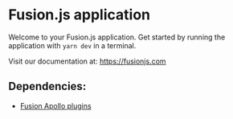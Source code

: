 # Fusion.js application

Welcome to your Fusion.js application. Get started by running the application with `yarn dev` in a terminal.

Visit our documentation at: https://fusionjs.com


## Dependencies:

- [Fusion Apollo plugins](https://github.com/revskill10/fusion-apollo-material-ui)